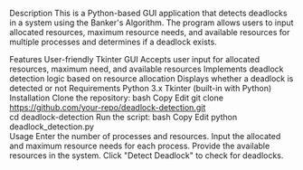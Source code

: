 Description
This is a Python-based GUI application that detects deadlocks in a system using the Banker's Algorithm. The program allows users to input allocated resources, maximum resource needs, and available resources for multiple processes and determines if a deadlock exists.

Features
User-friendly Tkinter GUI
Accepts user input for allocated resources, maximum need, and available resources
Implements deadlock detection logic based on resource allocation
Displays whether a deadlock is detected or not
Requirements
Python 3.x
Tkinter (built-in with Python)
Installation
Clone the repository:
bash
Copy
Edit
git clone https://github.com/your-repo/deadlock-detection.git  
cd deadlock-detection
Run the script:
bash
Copy
Edit
python deadlock_detection.py  
Usage
Enter the number of processes and resources.
Input the allocated and maximum resource needs for each process.
Provide the available resources in the system.
Click "Detect Deadlock" to check for deadlocks.
